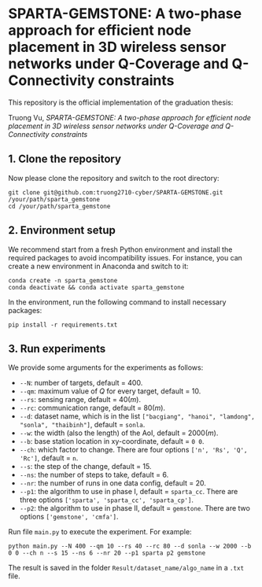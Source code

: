 # SPARTA-GEMSTONE: A two-phase approach for efficient node placement in 3D wireless sensor networks under Q-Coverage and Q-Connectivity constraints

This repository is the official implementation of the graduation thesis:

Truong Vu, *SPARTA-GEMSTONE: A two-phase approach for efficient node placement in 3D wireless sensor networks under Q-Coverage and Q-Connectivity constraints*

## 1. Clone the repository

Now please clone the repository and switch to the root directory:
```console
git clone git@github.com:truong2710-cyber/SPARTA-GEMSTONE.git /your/path/sparta_gemstone
cd /your/path/sparta_gemstone
```


## 2. Environment setup
We recommend start from a fresh Python environment and install the required packages to avoid incompatibility issues. For instance, you can create a new environment in Anaconda and switch to it:
```console
conda create -n sparta_gemstone
conda deactivate && conda activate sparta_gemstone
```
In the environment, run the following command to install necessary packages:
```
pip install -r requirements.txt
```
## 3. Run experiments
We provide some arguments for the experiments as follows:
- `--N`: number of targets, default = $400$.
- `--qm`: maximum value of $Q$ for every target, default = $10$.
- `--rs`: sensing range, default =  $40 (m)$.
- `--rc`: communication range, default = $80 (m)$.
- `--d`: dataset name, which is in the list `["bacgiang", "hanoi", "lamdong", "sonla", "thaibinh"]`, default = `sonla`.
- `--w`: the width (also the length) of the AoI, default = $2000(m)$.
- `--b`: base station location in xy-coordinate, default = `0 0`.
- `--ch`: which factor to change. There are four options `['n', 'Rs', 'Q', 'Rc']`, default = `n`.
- `--s`: the step of the change, default = $15$.
- `--ns`: the number of steps to take, default = $6$.
- `--nr`: the number of runs in one data config, default = $20$.
- `--p1`: the algorithm to use in phase I, default = `sparta_cc`. There are three options `['sparta', 'sparta_cc', 'sparta_cp']`.
- `--p2`: the algorithm to use in phase II, default = `gemstone`. There are two options `['gemstone', 'cmfa']`.

Run file `main.py` to execute the experiment. For example:
```
python main.py --N 400 --qm 10 --rs 40 --rc 80 --d sonla --w 2000 --b 0 0 --ch n --s 15 --ns 6 --nr 20 --p1 sparta p2 gemstone
```
The result is saved in the folder `Result/dataset_name/algo_name` in a `.txt` file.